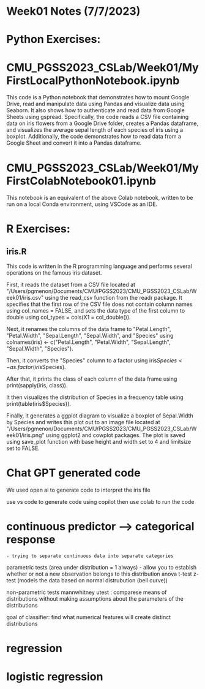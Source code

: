 # Week01 Notes (7/7/2023)

# Python Exercises:

# CMU_PGSS2023_CSLab/Week01/MyFirstLocalPythonNotebook.ipynb
This code is a Python notebook that demonstrates how to mount Google Drive, read and manipulate data using Pandas and visualize data using Seaborn. It also shows how to authenticate and read data from Google Sheets using gspread. Specifically, the code reads a CSV file containing data on iris flowers from a Google Drive folder, creates a Pandas dataframe, and visualizes the average sepal length of each species of iris using a boxplot. Additionally, the code demonstrates how to read data from a Google Sheet and convert it into a Pandas dataframe.


# CMU_PGSS2023_CSLab/Week01/MyFirstColabNotebook01.ipynb
This notebook is an equivalent of the above Colab notebook, written to be run on a local Conda environment, using VSCode as an IDE. 


# R Exercises:

## iris.R

This code is written in the R programming language and performs several operations on the famous iris dataset.

First, it reads the dataset from a CSV file located at "/Users/pgmenon/Documents/CMU/PGSS2023/CMU_PGSS2023_CSLab/Week01/iris.csv" using the read_csv function from the readr package. It specifies that the first row of the CSV file does not contain column names using col_names = FALSE, and sets the data type of the first column to double using col_types = cols(X1 = col_double()).

Next, it renames the columns of the data frame to "Petal.Length", "Petal.Width", "Sepal.Length", "Sepal.Width", and "Species" using colnames(iris) <- c("Petal.Length", "Petal.Width", "Sepal.Length", "Sepal.Width", "Species").

Then, it converts the "Species" column to a factor using iris$Species <- as.factor(iris$Species).

After that, it prints the class of each column of the data frame using print(sapply(iris, class)).

It then visualizes the distribution of Species in a frequency table using print(table(iris$Species)).

Finally, it generates a ggplot diagram to visualize a boxplot of Sepal.Width by Species and writes this plot out to an image file located at "/Users/pgmenon/Documents/CMU/PGSS2023/CMU_PGSS2023_CSLab/Week01/iris.png" using ggplot2 and cowplot packages. The plot is saved using save_plot function with base height and width set to 4 and limitsize set to FALSE.

# Chat GPT generated code
We used open ai to generate code to interpret the iris file

use vs code to generate code using copilot
then use colab to run the code



# continuous predictor --> categorical response
    - trying to separate continuous data into separate categories

parametric tests (area under distribution = 1 always) - allow you to estabish whether or not a new observation belongs to this distribution
    anova
    t-test
    z-test (models the data based on normal distrubution (bell curve))

non-parametric tests
    mannwhitney utest : comparese means of distributions without making assumptions about the parameters of the distributions

goal of classifier: find what numerical features will create distinct distributions

# regression


# logistic regression
